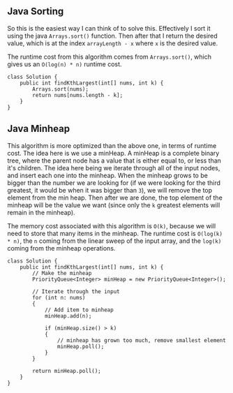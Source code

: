 

## Java Sorting

So this is the easiest way I can think of to solve this. Effectively I sort it using the java `Arrays.sort()` function. Then after that I return the desired value, which is at the index `arrayLength - x` where `x` is the desired value.

The runtime cost from this algorithm comes from `Arrays.sort()`, which gives us an `O(log(n) * n)` runtime cost.

```
class Solution {
    public int findKthLargest(int[] nums, int k) {
        Arrays.sort(nums); 
        return nums[nums.length - k];
    }
}
```

## Java Minheap

This algorithm is more optimized than the above one, in terms of runtime cost. The idea here is we use a minHeap. A minHeap is a complete binary tree, where the parent node has a value that is either equal to, or less than it's children. The idea here being we iterate through all of the input nodes, and insert each one into the minheap. When the minheap grows to be bigger than the number we are looking for (if we were looking for the third greatest, it would be when it was bigger than `3`), we will remove the top element from the min heap. Then after we are done, the top element of the minheap will be the value we want (since only the `k` greatest elements will remain in the minheap). 

The memory cost associated with this algorithm is `O(k)`, because we will need to store that many items in the minheap. The runtime cost is `O(log(k) * n)`, the `n` coming from the linear sweep of the input array, and the `log(k)` coming from the minheap operations.

```
class Solution {
    public int findKthLargest(int[] nums, int k) {
        // Make the minheap
        PriorityQueue<Integer> minHeap = new PriorityQueue<Integer>();
        
        // Iterate through the input
        for (int n: nums)
        {
            // Add item to minheap
            minHeap.add(n);
            
            if (minHeap.size() > k)
            {
                // minheap has grown too much, remove smallest element
                minHeap.poll();
            }
        }
        
        return minHeap.poll();
    }
}
```